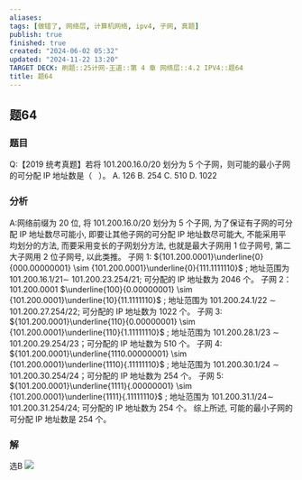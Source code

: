 ```yaml
---
aliases: 
tags: [做错了, 网络层, 计算机网络, ipv4, 子网, 真题]
publish: true
finished: true
created: "2024-06-02 05:32"
updated: "2024-11-22 13:20"
TARGET DECK: 刷题::25计网-王道::第 4 章 网络层::4.2 IPV4::题64
title: 题64
---
```


## 题64
### 题目
Q:【2019 统考真题】若将 101.200.16.0/20 划分为 5 个子网，则可能的最小子网的可分配 IP 地址数是（ $\;$ ）。
A. 126 B. 254 C. 510 D. 1022
### 分析
A:网络前缀为 20 位, 将 101.200.16.0/20 划分为 5 个子网, 为了保证有子网的可分配 IP 地址数尽可能小, 即要让其他子网的可分配 IP 地址数尽可能大, 不能采用平均划分的方法, 而要采用变长的子网划分方法, 也就是最大子网用 1 位子网号, 第二大子网用 2 位子网号, 以此类推。
子网 1: ${101.200.0001}\underline{0}{000.00000001} \sim  {101.200.0001}\underline{0}{111.1111110}$ ; 地址范围为 ${101.200.16.1}/{21} \sim$ 101.200.23.254/21; 可分配的 IP 地址数为 2046 个。
子网 2：101.200.0001 $\underline{100}{0.00000001} \sim  {101.200.0001}\underline{10}{11.1111110}$ ; 地址范围为 101.200.24.1/22 $\sim$ 101.200.27.254/22; 可分配的 IP 地址数为 1022 个。
子网 3: ${101.200.0001}\underline{110}{0.00000001} \sim  {101.200.0001}\underline{110}{1.11111110}$ ; 地址范围为 101.200.28.1/23 $\sim$ 101.200.29.254/23；可分配的 IP 地址数为 510 个。
子网 4: ${101.200.0001}\underline{1110.00000001} \sim  {101.200.0001}\underline{1110}{.11111110}$ ; 地址范围为 101.200.30.1/24 $\sim$ 101.200.30.254/24；可分配的 IP 地址数为 254 个。
子网 5: ${101.200.0001}\underline{1111}{.00000001} \sim  {101.200.0001}\underline{1111}{.11111110}$ ; 地址范围为 ${101.200.31.1}/{24} \sim$ 101.200.31.254/24; 可分配的 IP 地址数为 254 个。
综上所述, 可能的最小子网的可分配 IP 地址数是 254 个。
### 解
选B
![](https://img.hwenyi.live/202407052119411.webp)

